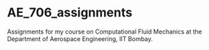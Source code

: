 # AE_706_assignments

Assignments for my course on Computational Fluid Mechanics at the Department of Aerospace Engineering, IIT Bombay.
